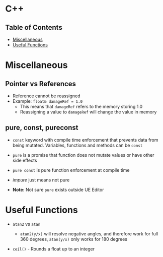 # C++

## Table of Contents

- [Miscellaneous](#miscellaneous)
- [Useful Functions](#useful-functions)

# Miscellaneous

## Pointer vs References

- Reference cannot be reassigned
- Example: `float& damageRef = 1.0`
  - This means that `damageRef` refers to the memory storing 1.0 
  - Reassigning a value to `damageRef` will change the value in memory

## pure, const, pureconst

- `const` keyword with compile time enforcement that prevents data from being mutated. Variables, functions and methods can be `const`

- `pure` is a promise that function does not mutate values or have other side effects

- `pure const` is pure function enforcement at compile time  

- *impure* just means not pure

- **Note:** Not sure `pure` exists outside UE Editor

# Useful Functions

- `atan2` vs `atan` 
  
  - `atan2(y/x)` will resolve negative angles, and therefore work for full 360 degrees, `atan(y/x)` only works for 180 degrees

- `ceil()` - Rounds a float up to an integer 
